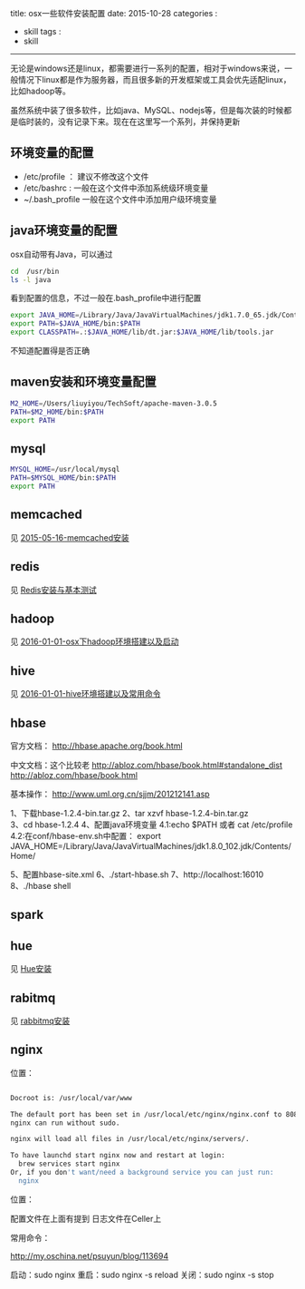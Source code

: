 title: osx一些软件安装配置
date: 2015-10-28
categories : 
  - skill
tags : 
  - skill
---

无论是windows还是linux，都需要进行一系列的配置，相对于windows来说，一般情况下linux都是作为服务器，而且很多新的开发框架或工具会优先适配linux，比如hadoop等。

虽然系统中装了很多软件，比如java、MySQL、nodejs等，但是每次装的时候都是临时装的，没有记录下来。现在在这里写一个系列，并保持更新


## 环境变量的配置

-  /etc/profile ：  建议不修改这个文件 
-  /etc/bashrc :   一般在这个文件中添加系统级环境变量
-  ~/.bash_profile  一般在这个文件中添加用户级环境变量

## java环境变量的配置

osx自动带有Java，可以通过 

```sh
cd  /usr/bin
ls -l java
```
看到配置的信息，不过一般在.bash_profile中进行配置

```sh
export JAVA_HOME=/Library/Java/JavaVirtualMachines/jdk1.7.0_65.jdk/Contents/Home #jdk安装路径   
export PATH=$JAVA_HOME/bin:$PATH 
export CLASSPATH=.:$JAVA_HOME/lib/dt.jar:$JAVA_HOME/lib/tools.jar

```

不知道配置得是否正确



## maven安装和环境变量配置

```sh
M2_HOME=/Users/liuyiyou/TechSoft/apache-maven-3.0.5
PATH=$M2_HOME/bin:$PATH
export PATH

```
## mysql

```sh
MYSQL_HOME=/usr/local/mysql
PATH=$MYSQL_HOME/bin:$PATH
export PATH
```

## memcached

见 [2015-05-16-memcached安装](/2015-05-16-memcached安装/)


## redis

见 [Redis安装与基本测试](/2015-05-28-Redis安装与基本测试/)

## hadoop

见 [2016-01-01-osx下hadoop环境搭建以及启动](/2016-01-01-osx下hadoop环境搭建以及启动/)

## hive

见 [2016-01-01-hive环境搭建以及常用命令](/2016-01-01-hive环境搭建以及常用命令/)


## hbase

官方文档：
http://hbase.apache.org/book.html

中文文档：这个比较老
http://abloz.com/hbase/book.html#standalone_dist
http://abloz.com/hbase/book.html

基本操作：
http://www.uml.org.cn/sjjm/201212141.asp



1、下载hbase-1.2.4-bin.tar.gz
2、tar xzvf hbase-1.2.4-bin.tar.gz  
3、cd hbase-1.2.4
4、配置java环境变量
    4.1:echo $PATH 或者 cat /etc/profile
    4.2:在conf/hbase-env.sh中配置：
    export JAVA_HOME=/Library/Java/JavaVirtualMachines/jdk1.8.0_102.jdk/Contents/Home/  

5、配置hbase-site.xml
6、./start-hbase.sh
7、http://localhost:16010 
8、./hbase shell



## spark

## hue

见 [Hue安装](/2017-04-26-Hue安装/)



## rabitmq

见 [rabbitmq安装](/2017-08-28-rabbitmq安装/)

## nginx

位置：


```sh

Docroot is: /usr/local/var/www

The default port has been set in /usr/local/etc/nginx/nginx.conf to 8080 so that
nginx can run without sudo.

nginx will load all files in /usr/local/etc/nginx/servers/.

To have launchd start nginx now and restart at login:
  brew services start nginx
Or, if you don't want/need a background service you can just run:
  nginx

```

位置：


配置文件在上面有提到
日志文件在Celler上

常用命令：

http://my.oschina.net/psuyun/blog/113694

启动：sudo nginx
重启：sudo nginx -s reload
关闭：sudo nginx -s stop



